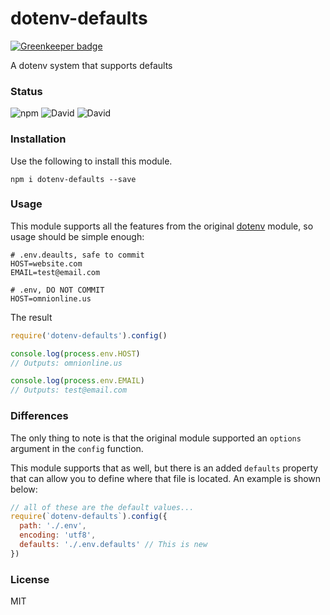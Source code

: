# dotenv-defaults

[![Greenkeeper badge](https://badges.greenkeeper.io/mrsteele/dotenv-defaults.svg)](https://greenkeeper.io/)

A dotenv system that supports defaults

### Status

![npm](https://img.shields.io/npm/v/dotenv-defaults.svg)
![David](https://img.shields.io/david/mrsteele/dotenv-defaults.svg)
![David](https://img.shields.io/david/dev/mrsteele/dotenv-defaults.svg)


### Installation

Use the following to install this module.

```
npm i dotenv-defaults --save
```

### Usage

This module supports all the features from the original [dotenv](https://www.npmjs.com/package/dotenv) module, so usage should be simple enough:

```
# .env.deaults, safe to commit
HOST=website.com
EMAIL=test@email.com
```

```
# .env, DO NOT COMMIT
HOST=omnionline.us
```

The result

```js
require('dotenv-defaults').config()

console.log(process.env.HOST)
// Outputs: omnionline.us

console.log(process.env.EMAIL)
// Outputs: test@email.com
```

### Differences

The only thing to note is that the original module supported an `options` argument in the `config` function.

This module supports that as well, but there is an added `defaults` property that can allow you to define where that file is located. An example is shown below:

```js
// all of these are the default values...
require(`dotenv-defaults`).config({
  path: './.env',
  encoding: 'utf8',
  defaults: './.env.defaults' // This is new
})
```

### License

MIT

